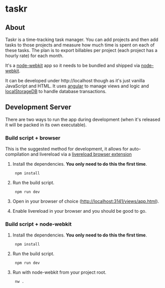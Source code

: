 # taskr

## About
Taskr is a time-tracking task manager. You can add projects and then add tasks to those projects and measure how much time is spent on each of these tasks. The plan is to export billables per project (each project has a hourly rate) for each month.

It's a [node-webkit](https://github.com/rogerwang/node-webkit) app so it needs to be bundled and shipped via [node-webkit](https://github.com/rogerwang/node-webkit).

It can be developed under http://localhost though as it's just vanilla JavaScript and HTML. It uses [angular](http://angularjs.org/)
to manage views and logic and [localStorageDB](http://nadh.in/code/localstoragedb/) to handle database transactions.

## Development Server
There are two ways to run the app during development (when it's released it will be packed in its own executable).

### Build script + browser

This is the suggested method for development, it allows for auto-compilation and livereload via a [livereload browser extension](http://feedback.livereload.com/knowledgebase/articles/86242-how-do-i-install-and-use-the-browser-extensions-)

1. Install the dependencies. **You only need to do this the first time**. 

        npm install

2. Run the build script.

        npm run dev

3. Open in your browser of choice ([http://localhost:3141/views/app.html](http://localhost:3141/views/app.html)).

4. Enable livereload in your browser and you should be good to go.



### Build script + node-webkit

1. Install the dependencies. **You only need to do this the first time**. 

        npm install

2. Run the build script.

        npm run dev

3. Run with node-webkit from your project root.

        nw .

